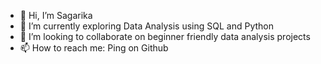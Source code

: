 - 👋 Hi, I’m Sagarika
- 🌱 I’m currently exploring Data Analysis using SQL and Python
- 💞️ I’m looking to collaborate on beginner friendly data analysis projects
- 📫 How to reach me: Ping on Github

<!---
SagarikaSh/SagarikaSh is a ✨ special ✨ repository because its `README.md` (this file) appears on your GitHub profile.
You can click the Preview link to take a look at your changes.
--->
